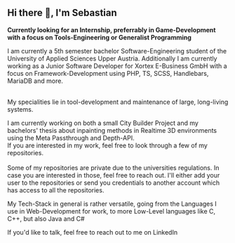 ## Hi there 👋, I'm Sebastian

<b>Currently looking for an Internship, preferrably in Game-Development with a focus on Tools-Engineering or Generalist Programming</b>

I am currently a 5th semester bachelor Software-Engineering student of the University of Applied Sciences Upper Austria. Additionally I am currently working as a Junior Software Developer for Xortex E-Business GmbH with a focus on Framework-Development using PHP, TS, SCSS, Handlebars, MariaDB and more. <br><br>

My specialities lie in tool-development and maintenance of large, long-living systems.

I am currently working on both a small City Builder Project and my bachelors' thesis about inpainting methods in Realtime 3D environments using the Meta Passthrough and Depth-API.<br> 
If you are interested in my work, feel free to look through a few of my repositories.<br><br> 
Some of my repositories are private due to the universities regulations. In case you are interested in those, feel free to reach out. I'll either add your user to the repositories or send you credentials to another account which has access to all the repositories.

My Tech-Stack in general is rather versatile, going from the Languages I use in Web-Development for work, to more Low-Level languages like C, C++, but also Java and C#

If you'd like to talk, feel free to reach out to me on LinkedIn